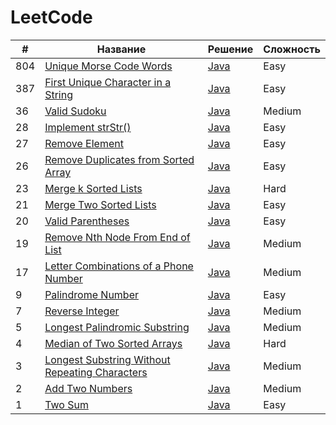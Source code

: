# LeetCode

| #   | Название                                                                                                                       | Решение                                                                                     | Сложность |
|-----|--------------------------------------------------------------------------------------------------------------------------------|---------------------------------------------------------------------------------------------|-----------|
| 804 | [Unique Morse Code Words](https://leetcode.com/problems/unique-morse-code-words)                                               | [Java](https://github.com/zivoru/LeetCode/blob/master/src/ru/zivo/problems/Problem804.java) | Easy      |
| 387 | [First Unique Character in a String](https://leetcode.com/problems/first-unique-character-in-a-string)                         | [Java](https://github.com/zivoru/LeetCode/blob/master/src/ru/zivo/problems/Problem387.java) | Easy      |
| 36  | [Valid Sudoku](https://leetcode.com/problems/valid-sudoku)                                                                     | [Java](https://github.com/zivoru/LeetCode/blob/master/src/ru/zivo/problems/Problem36.java)  | Medium    |
| 28  | [Implement strStr()](https://leetcode.com/problems/implement-strstr)                                                           | [Java](https://github.com/zivoru/LeetCode/blob/master/src/ru/zivo/problems/Problem28.java)  | Easy      |
| 27  | [Remove Element](https://leetcode.com/problems/remove-element)                                                                 | [Java](https://github.com/zivoru/LeetCode/blob/master/src/ru/zivo/problems/Problem27.java)  | Easy      |
| 26  | [Remove Duplicates from Sorted Array](https://leetcode.com/problems/remove-duplicates-from-sorted-array)                       | [Java](https://github.com/zivoru/LeetCode/blob/master/src/ru/zivo/problems/Problem26.java)  | Easy      |
| 23  | [Merge k Sorted Lists](https://leetcode.com/problems/merge-k-sorted-lists)                                                     | [Java](https://github.com/zivoru/LeetCode/blob/master/src/ru/zivo/problems/Problem23.java)  | Hard      |
| 21  | [Merge Two Sorted Lists](https://leetcode.com/problems/merge-two-sorted-lists)                                                 | [Java](https://github.com/zivoru/LeetCode/blob/master/src/ru/zivo/problems/Problem21.java)  | Easy      |
| 20  | [Valid Parentheses](https://leetcode.com/problems/valid-parentheses)                                                           | [Java](https://github.com/zivoru/LeetCode/blob/master/src/ru/zivo/problems/Problem20.java)  | Easy      |
| 19  | [Remove Nth Node From End of List](https://leetcode.com/problems/remove-nth-node-from-end-of-list)                             | [Java](https://github.com/zivoru/LeetCode/blob/master/src/ru/zivo/problems/Problem19.java)  | Medium    |
| 17  | [Letter Combinations of a Phone Number](https://leetcode.com/problems/letter-combinations-of-a-phone-number)                   | [Java](https://github.com/zivoru/LeetCode/blob/master/src/ru/zivo/problems/Problem17.java)  | Medium    |
| 9   | [Palindrome Number](https://leetcode.com/problems/palindrome-number)                                                           | [Java](https://github.com/zivoru/LeetCode/blob/master/src/ru/zivo/problems/Problem9.java)   | Easy      |
| 7   | [Reverse Integer](https://leetcode.com/problems/reverse-integer)                                                               | [Java](https://github.com/zivoru/LeetCode/blob/master/src/ru/zivo/problems/Problem7.java)   | Medium    |
| 5   | [Longest Palindromic Substring](https://leetcode.com/problems/longest-palindromic-substring)                                   | [Java](https://github.com/zivoru/LeetCode/blob/master/src/ru/zivo/problems/Problem5.java)   | Medium    |
| 4   | [Median of Two Sorted Arrays](https://leetcode.com/problems/median-of-two-sorted-arrays)                                       | [Java](https://github.com/zivoru/LeetCode/blob/master/src/ru/zivo/problems/Problem4.java)   | Hard      |
| 3   | [Longest Substring Without Repeating Characters](https://leetcode.com/problems/longest-substring-without-repeating-characters) | [Java](https://github.com/zivoru/LeetCode/blob/master/src/ru/zivo/problems/Problem3.java)   | Medium    |
| 2   | [Add Two Numbers](https://leetcode.com/problems/add-two-numbers)                                                               | [Java](https://github.com/zivoru/LeetCode/blob/master/src/ru/zivo/problems/Problem2.java)   | Medium    |
| 1   | [Two Sum](https://leetcode.com/problems/two-sum)                                                                               | [Java](https://github.com/zivoru/LeetCode/blob/master/src/ru/zivo/problems/Problem1.java)   | Easy      |
